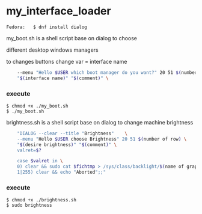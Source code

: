 # my_interface_loader

	Fedora:   $ dnf install dialog

my_boot.sh is a shell script base on dialog to choose

different desktop windows managers

to changes buttons change var = interface name
```bash
	--menu "Hello $USER which boot manager do you want?" 20 51 $(number of rows) \
	"$(interface name)" "$(comment)" \
```

### execute
	$ chmod +x ./my_boot.sh
	$ ./my_boot.sh

brightness.sh is a shell script base on dialog to change
    machine brightness

```bash
    "DIALOG --clear --title "Brightness"	\
	--menu "Hello $USER choose Brightness" 20 51 $(number of row) \
	"$(desire brightness)" "$(comment)" \
	valret=$?

	case $valret in \
	0) clear && sudo cat $fichtmp > /sys/class/backlight/$(name of graphic interface)/brightness ;; \
	1|255) clear && echo "Aborted";;"
```
### execute

 	$ chmod +x ./brightness.sh
	$ sudo brightness
